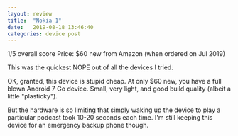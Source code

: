 ```yaml
---
layout: review
title:  "Nokia 1"
date:   2019-08-18 13:46:40
categories: device post
---
```

1/5 overall score
Price: $60 new from Amazon (when ordered on Jul 2019)

This was the quickest NOPE out of all the devices I tried.

OK, granted, this device is stupid cheap. At only $60 new, you have a full blown Android 7 Go device. Small, very light, and good build quality (albeit a little "plasticky").

But the hardware is so limiting that simply waking up the device to play a particular podcast took 10-20 seconds each time. I'm still keeping this device for an emergency backup phone though.
